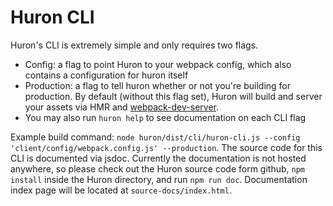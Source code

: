 # Huron CLI

Huron's CLI is extremely simple and only requires two flags.
* Config: a flag to point Huron to your webpack config, which also contains a configuration for huron itself
* Production: a flag to tell huron whether or not you're building for production. By default (without this flag set), Huron will build and server your assets via HMR and [webpack-dev-server](https://webpack.github.io/docs/webpack-dev-server.html).
* You may also run `huron help` to see documentation on each CLI flag

Example build command: `node huron/dist/cli/huron-cli.js --config 'client/config/webpack.config.js' --production`. The source code for this CLI is documented via jsdoc. Currently the documentation is not hosted anywhere, so please check out the Huron source code form github, `npm install` inside the Huron directory, and run `npm run doc`. Documentation index page will be located at `source-docs/index.html`.